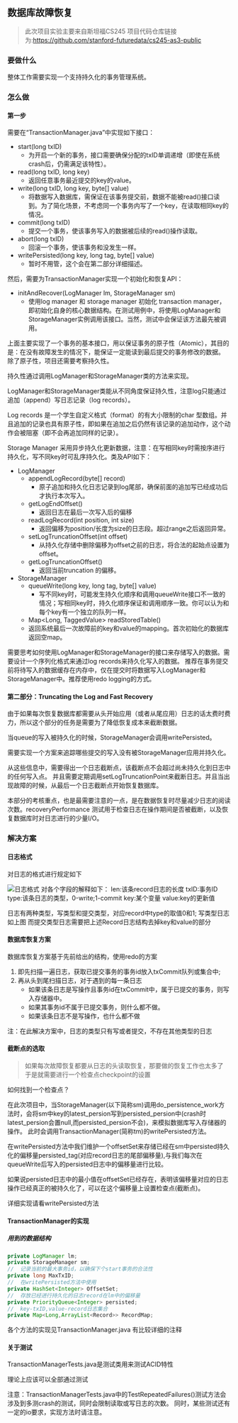 ## 数据库故障恢复
> 此次项目实验主要来自斯坦福CS245
> 项目代码仓库链接为:https://github.com/stanford-futuredata/cs245-as3-public

### 要做什么
整体工作需要实现一个支持持久化的事务管理系统。
### 怎么做
#### 第一步
需要在“TransactionManager.java”中实现如下接口：
* start(long txID)
    - 为开启一个新的事务，接口需要确保分配的txID单调递增（即使在系统crash后，仍需满足该特性）。
* read(long txID, long key)
    - 返回任意事务最近提交的key的value。
* write(long txID, long key, byte[] value)
    - 将数据写入数据库，需保证在该事务提交前，数据不能被read()接口读到。为了简化场景，不考虑同一个事务内写了一个key，在读取相同key的情况。
* commit(long txID)
    - 提交一个事务，使该事务写入的数据被后续的read()操作读取。
* abort(long txID)
    - 回滚一个事务，使该事务和没发生一样。    
* writePersisted(long key, long tag, byte[] value)
    - 暂时不用管，这个会在第二部分详细描述。

然后，需要为TransactionManager实现一个初始化和恢复API：
* initAndRecover(LogManager lm, StorageManager sm)
    - 使用log manager 和 storage manager 初始化 transaction manager，即初始化自身的核心数据结构。在测试用例中，将使用LogManager和StorageManager实例调用该接口。当然，测试中会保证该方法最先被调用。

上面主要实现了一个事务的基本接口，用以保证事务的原子性（Atomic），其目的是：在没有故障发生的情况下，能保证一定能读到最后提交的事务修改的数据。
除了原子性，项目还需要考察持久性。

持久性通过调用LogManager和StorageManager类的方法来实现。

LogManager和StorageManager类能从不同角度保证持久性，注意log只能通过追加（append）写日志记录（log records）。

Log records 是一个学生自定义格式（format）的有大小限制的char 型数组。并且追加的记录也具有原子性，即如果在追加之后仍然有该记录的追加动作，这个动作会被阻塞（即不会再追加同样的记录）。

Storage Manager 采用异步持久化更新数据，注意：在写相同key时需按序进行持久化，写不同key时可乱序持久化。类及API如下：
- LogManager
    - appendLogRecord(byte[] record)
        - 原子追加和持久化日志记录到log尾部，确保前面的追加写已经成功后才执行本次写入。
    - getLogEndOffset()
        - 返回日志在最后一次写入后的偏移
    - readLogRecord(int position, int size)
        - 返回偏移为position/长度为size的日志段。超过range之后返回异常。
    - setLogTruncationOffset(int offset)
        - 从持久化存储中删除偏移为offset之前的日志，将合法的起始点设置为offset。
    - getLogTruncationOffset()
        - 返回当前truncation 的偏移。
- StorageManager
    - queueWrite(long key, long tag, byte[] value)
        - 写不同key时，可能发生持久化顺序和调用queueWrite接口不一致的情况；写相同key时，持久化顺序保证和调用顺序一致。你可以认为和每个key有一个独立的队列一样。
    - Map<Long, TaggedValue> readStoredTable()
    - 返回系统最后一次故障前的key和value的mapping。首次初始化的数据库返回空map。
      

需要思考如何使用LogManager和StorageManager的接口来存储写入的数据。需要设计一个序列化格式来通过log records来持久化写入的数据。
推荐在事务提交前将待写入的数据缓存在内存中，仅在提交时将数据写入LogManager和StorageManager中。推荐使用redo logging的方式。

#### 第二部分：Truncating the Log and Fast Recovery

由于如果每次恢复数据库都需要从头开始应用（或者从尾应用）日志的话太费时费力，所以这个部分的任务是需要为了降低恢复成本来截断数据。

当queue的写入被持久化的时候，StorageManager会调用writePersisted。

需要实现一个方案来追踪哪些提交的写入没有被StorageManager应用并持久化。

从这些信息中，需要得出一个日志截断点，该截断点不会超过尚未持久化到日志中的任何写入点。
并且需要定期调用setLogTruncationPoint来截断日志。并且当出现故障的时候，从最后一个日志截断点开始恢复数据库。

本部分的考核重点，也是最需要注意的一点，是在数据恢复时尽量减少日志的阅读次数。recoveryPerformance 测试用于检查日志在操作期间是否被截断，以及恢复数据库时对日志进行的少量I/O。

### 解决方案
#### 日志格式
对日志的格式进行规定如下

![日志格式](https://github.com/BDacy/CS245-Database_recovery/edit/main/Record结构图.png)
对各个字段的解释如下：
len:该条record日志的长度
txID:事务ID
type:该条日志的类型，0-write;1-commit
key:某个变量
value:key的更新值

日志有两种类型，写类型和提交类型，对应record中type的取值0和1;
写类型日志如上图
而提交类型日志需要把上述Record日志结构去掉key和value的部分

#### 数据库恢复方案

数据库恢复方案基于先前给出的结构，使用redo的方案
1. 即先扫描一遍日志，获取已提交事务的事务id放入txCommit队列或集合中;
2. 再从头到尾扫描日志，对于遇到的每一条日志
    - 如果该条日志是写操作且事务id在txCommit中，属于已提交的事务，则写入存储器中。
    - 如果其事务id不属于已提交事务，则什么都不做。
    - 如果该条日志不是写操作，也什么都不做

注：在此解决方案中，日志的类型只有写或者提交，不存在其他类型的日志

#### 截断点的选取
> 如果每次故障恢复都要从日志的头读取恢复，那要做的恢复工作也太多了
> 于是就需要进行一个检查点checkpoint的设置

如何找到一个检查点？

在此次项目中，当StorageManager(以下简称sm)调用do_persistence_work方法时，会将sm中key的latest_persion写到persisted_persion中(crash时latest_persion会置null,而persisted_persion不会)，来模拟数据库写入存储器的操作。
此时会调用TransactionManager(简称tm)的writePersisted方法。

在writePersisted方法中我们维护一个offsetSet来存储已经在sm中persisted持久化的偏移量persisted_tag(对应record日志的尾部偏移量),与我们每次在queueWrite后写入的persisted日志中的偏移量进行比较。

如果说persisted日志中的最小值在offsetSet已经存在，表明该偏移量对应的日志操作已经真正的被持久化了，可以在这个偏移量上设置检查点(截断点)。

详细实现请看writePersisted方法

#### TransactionManager的实现

#####  用到的数据结构
```java
private LogManager lm;
private StorageManager sm;
//	记录当前的最大事务id，以确保下个start事务的合法性
private long MaxTxID;
// 	在writePersisted方法中使用
private HashSet<Integer> OffsetSet;
// 	存放已经进行持久化的日志record在lm中的偏移量
private PriorityQueue<Integer> persisted;
// 	key-txID,value-record日志集合
private Map<Long,ArrayList<Record>> RecordMap;
```
各个方法的实现见TransactionManager.java
有比较详细的注释

#### 关于测试

TransactionManagerTests.java是测试类用来测试ACID特性

理论上应该可以全部通过测试

注意：TransactionManagerTests.java中的TestRepeatedFailures()测试方法会涉及到多测crash的测试，同时会限制读取或写日志的次数。
同时，某些测试还有一定的io要求，实现方法时请注意。

